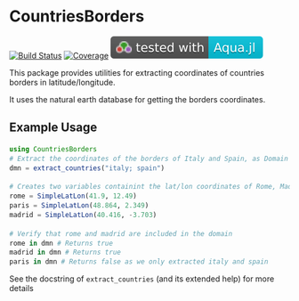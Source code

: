 # CountriesBorders

<!-- [![Stable](https://img.shields.io/badge/docs-stable-blue.svg)](https://disberd.github.io/CountriesBorders.jl/)
[![Dev](https://img.shields.io/badge/docs-dev-blue.svg)](https://disberd.github.io/CountriesBorders.jl/dev) -->
[![Build Status](https://github.com/disberd/CountriesBorders.jl/actions/workflows/CI.yml/badge.svg?branch=main)](https://github.com/disberd/CountriesBorders.jl/actions/workflows/CI.yml?query=branch%3Amain)
[![Coverage](https://codecov.io/gh/disberd/CountriesBorders.jl/branch/main/graph/badge.svg)](https://codecov.io/gh/disberd/CountriesBorders.jl)
[![Aqua QA](https://raw.githubusercontent.com/JuliaTesting/Aqua.jl/master/badge.svg)](https://github.com/JuliaTesting/Aqua.jl)

This package provides utilities for extracting coordinates of countries borders in latitude/longitude.

It uses the natural earth database for getting the borders coordinates.

## Example Usage
```julia
using CountriesBorders
# Extract the coordinates of the borders of Italy and Spain, as Domain from Meshes. This function is exported by CountriesBorders
dmn = extract_countries("italy; spain")

# Creates two variables containint the lat/lon coordinates of Rome, Madrid and Paris. SimpleLatLon is exported by CountriesBorders
rome = SimpleLatLon(41.9, 12.49)
paris = SimpleLatLon(48.864, 2.349)
madrid = SimpleLatLon(40.416, -3.703)

# Verify that rome and madrid are included in the domain
rome in dmn # Returns true
madrid in dmn # Returns true
paris in dmn # Returns false as we only extracted italy and spain
```

See the docstring of `extract_countries` (and its extended help) for more details